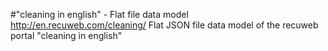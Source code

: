 #"cleaning in english" - Flat file data model
http://en.recuweb.com/cleaning/
Flat JSON file data model of the recuweb portal "cleaning in english"
